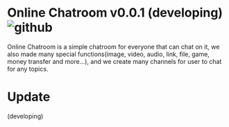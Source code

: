 # Online Chatroom v0.0.1 (developing) ![github](https://img.shields.io/website?down_color=gray&down_message=%E2%80%8E&label=PROFILE&logo=github&up_color=gray&up_message=%E2%80%8E&url=https%3A%2F%2Fgithub.com%2FRE8014)
Online Chatroom is a simple chatroom for everyone that can chat on it,
we also made many special functions(image, video, audio, link, file, game, money transfer and more...),
and we create many channels for user to chat for any topics.

# Update
(developing)

